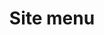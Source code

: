 ---
title: Site menu
layout: "layouts/documentation.njk"
eleventyNavigation:
  key: sitemenuEN
  title: Site menu — coming soon
  locale: en
  parent: basicEN
  order: 7
  url: null
  hideMain: true
translationKey: "sitemenu"
permalink: false
---